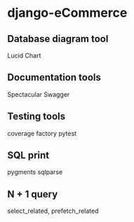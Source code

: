 # django-eCommerce

## Database diagram tool
Lucid Chart

## Documentation tools
Spectacular Swagger

## Testing tools
coverage factory pytest

## SQL print
pygments sqlparse

## N + 1 query
select_related, prefetch_related

